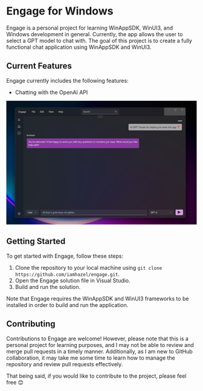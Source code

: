 # Engage for Windows

Engage is a personal project for learning WinAppSDK, WinUI3, and Windows development in general. Currently, the app allows the user to select a GPT model to chat with. The goal of this project is to create a fully functional chat application using WinAppSDK and WinUI3.

## Current Features

Engage currently includes the following features:

- Chatting with the OpenAI API

![Screenshot of Engage chat screen](Screenshots/chat-screen.png)

## Getting Started

To get started with Engage, follow these steps:

1. Clone the repository to your local machine using `git clone https://github.com/iamhazel/engage.git`.
2. Open the Engage solution file in Visual Studio.
3. Build and run the solution.

Note that Engage requires the WinAppSDK and WinUI3 frameworks to be installed in order to build and run the application.

## Contributing

Contributions to Engage are welcome! However, please note that this is a personal project for learning purposes, and I may not be able to review and merge pull requests in a timely manner. Additionally, as I am new to GitHub collaboration, it may take me some time to learn how to manage the repository and review pull requests effectively.

That being said, if you would like to contribute to the project, please feel free 😊

